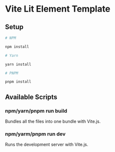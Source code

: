 # Vite Lit Element Template

## Setup

```bash
# NPM

npm install

# Yarn

yarn install

# PNPM

pnpm install
```

## Available Scripts

### npm/yarn/pnpm run build

Bundles all the files into one bundle with Vite.js.

### npm/yarm/pnpm run dev

Runs the development server with Vite.js.
